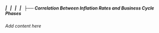 ##### |   |   |   |   ├── Correlation Between Inflation Rates and Business Cycle Phases

*Add content here*